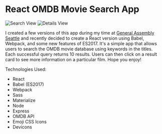 # React OMDB Movie Search App

![Search View]()
![Details View]()

I created a few versions of this app during my time at [General Assembly Seattle](https://generalassemb.ly/) and recently decided to create a React version using Babel, Webpack, and some new features of ES2017. It's a simple app that allows users to search the OMDB movie database using keywords in the titles. Each successful query returns 10 results. Users can then click on a result card to see more information on a particular film. Hope you enjoy!

<!-- [DEMO]() -->

Technologies Used:

* React
* Babel (ES2017)
* Webpack
* Sass
* Materialize
* Node
* Express
* OMDB API
* Emoji CSS Icons
* Devicons